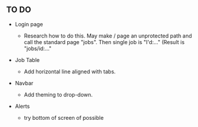 ## TO DO

- Login page
  - Research how to do this. May make / page an unprotected path and call the standard page "jobs". Then single job is "I'd:..." (Result is "jobs/id:..."

- Job Table
  - Add horizontal line aligned with tabs.

- Navbar
  - Add theming to drop-down.

- Alerts
  - try bottom of screen of possible
